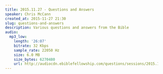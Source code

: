 ```yaml
---
title: 2015.11.27 - Questions and Answers
speaker: Chris McCann
created_at: 2015-11-27 21:30
slug: questions-and-answers
description: Various questions and answers from the Bible
audio:
  mp3_low:
    length: '26:07'
    bitrate: 32 Kbps
    sample_rate: 22050 Hz
    size: 6.0 MB
    size_bytes: 6270480
    url: http://audiocdn.ebiblefellowship.com/questions/sessions/2015.11.27_McCann_-_Questions_and_Answers.mp3
---
```

